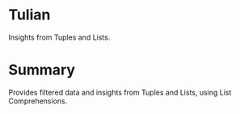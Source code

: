 # Tulian
Insights from Tuples and Lists.

# Summary
Provides filtered data and insights from Tuples and Lists, using List Comprehensions.


